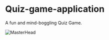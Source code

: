 # Quiz-game-application
A fun and mind-boggling Quiz Game.

![MasterHead](https://uizard.io/static/964bf4fd312ec188b755c90add953cb1/0cfa7/6bdfec819a89e3c675c067c95551c82e4d01f0fb-1440x835.webp)


